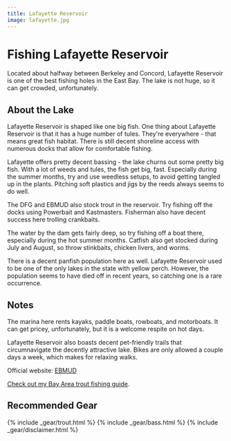 ```yaml
---
title: Lafayette Reservoir
image: lafayette.jpg
---
```


# Fishing Lafayette Reservoir

Located about halfway between Berkeley and Concord, Lafayette Reservoir is one of the best fishing holes in the East Bay. The lake is not huge, so it can get crowded, unfortunately.


## About the Lake

Lafayette Reservoir is shaped like one big fish. One thing about Lafayette Reservoir is that it has a huge number of tules. They're everywhere - that means great fish habitat. There is still decent shoreline access with numerous docks that allow for comfortable fishing.

Lafayette offers pretty decent bassing - the lake churns out some pretty big fish. With a lot of weeds and tules, the fish get big, fast. Especially during the summer months, try and use weedless setups, to avoid getting tangled up in the plants. Pitching soft plastics and jigs by the reeds always seems to do well.

The DFG and EBMUD also stock trout in the reservoir. Try fishing off the docks using Powerbait and Kastmasters. Fisherman also have decent success here trolling crankbaits.

The water by the dam gets fairly deep, so try fishing off a boat there, especially during the hot summer months. Catfish also get stocked during July and August, so throw
stinkbaits, chicken livers, and worms.

There is a decent panfish population here as well. Lafayette Reservoir used to be one of the only lakes in the state with yellow perch. However, the population
seems to have died off in recent years, so catching one is a rare occurrence.

## Notes

The marina here rents kayaks, paddle boats, rowboats, and motorboats. It can get pricey, unfortunately, but it is a welcome respite on hot days.

Lafayette Reservoir also boasts decent pet-friendly trails that circumnavigate the decently attractive lake. 
Bikes are only allowed a couple days a week, which makes for relaxing walks.

Official website: [EBMUD](http://www.ebmud.com/recreation/east-bay/lafayette-reservoir/)

[Check out my Bay Area trout fishing guide](/trout).

## Recommended Gear

{% include _gear/trout.html %}
{% include _gear/bass.html %}
{% include _gear/disclaimer.html %}